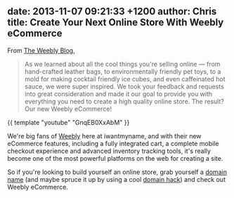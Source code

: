 date: 2013-11-07 09:21:33 +1200
author: Chris
title: Create Your Next Online Store With Weebly eCommerce
----

From [The Weebly Blog](http://blog.weebly.com/2/post/2013/11/the-new-weebly-ecommerce-has-arrived.html), 

> As we learned about all the cool things you're selling online — from hand-crafted leather bags, to environmentally friendly pet toys, to a mold for making cocktail friendly ice cubes, and even caffeinated hot sauce, we were super inspired. We took your feedback and requests into great consideration and made it our goal to provide you with everything you need to create a high quality online store. The result? Our new Weebly eCommerce!

{{ template "youtube" "GnqEB0XxAbM" }}

<!-- excerpt -->

We're big fans of [Weebly](http://www.weebly.com) here at iwantmyname, and with their new eCommerce features, including a fully integrated cart, a complete mobile checkout experience and advanced inventory tracking tools, it's really become one of the most powerful platforms on the web for creating a site.

<!-- /excerpt -->

So if you're looking to build yourself an online store, grab yourself a [domain name](https://iwantmyname.com/features/applications/custom-domain-apps/websites/weebly-create-free-website-with-own-address) (and maybe spruce it up by using a cool [domain hack](https://iwantmyname.com/blog/2013/10/what-is-a-domain-hack-and-how-can-i-make-one.html)) and check out Weebly eCommerce.
